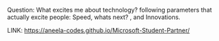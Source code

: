 Question: What excites me about technology?
following parameters that actually excite people:
Speed, whats next? , and Innovations.

LINK: https://aneela-codes.github.io/Microsoft-Student-Partner/

